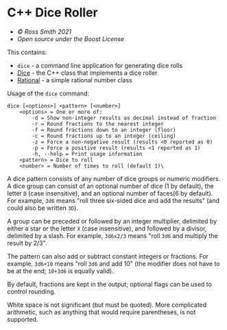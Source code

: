# C++ Dice Roller #

* _© Ross Smith 2021_
* _Open source under the Boost License_

This contains:

* `dice` - a command line application for generating dice rolls
* [Dice](dice.html) - the C++ class that implements a dice roller
* [Rational](rational.html) - a simple rational number class

Usage of the `dice` command:

```
dice [<options>] <pattern> [<number>]
    <options> = One or more of:
        -d = Show non-integer results as decimal instead of fraction
        -r = Round fractions to the nearest integer
        -f = Round fractions down to an integer (floor)
        -c = Round fractions up to an integer (ceiling)
        -z = Force a non-negative result (results <0 reported as 0)
        -p = Force a positive result (results <1 reported as 1)
        -h, --help = Print usage information
    <pattern> = Dice to roll
    <number> = Number of times to roll (default 1)\
```

A dice pattern consists of any number of dice groups or numeric modifiers. A
dice group can consist of an optional number of dice (1 by default), the
letter `D` (case insensitive), and an optional number of faces(6 by default).
For example, `3d6` means "roll three six-sided dice and add the results"
(and could also be written `3D`).

A group can be preceded or followed by an integer multiplier, delimited by
either a star or the letter `X` (case insensitive), and followed by a
divisor, delimited by a slash. For example, `3d6x2/3` means "roll `3d6` and
multiply the result by 2/3".

The pattern can also add or subtract constant integers or fractions. For
example, `3d6+10` means "roll `3d6` and add 10" (the modifier does not have
to be at the end; `10+3d6` is equally valid).

By default, fractions are kept in the output; optional flags can be used to
control rounding.

White space is not significant (but must be quoted). More complicated
arithmetic, such as anything that would require parentheses, is not
supported.
